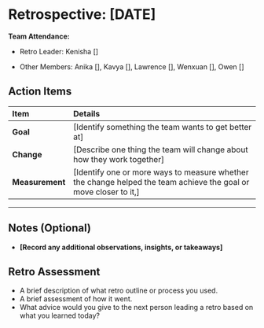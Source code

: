 # Retrospective: [DATE]

**Team Attendance:**

- Retro Leader:
  Kenisha []

- Other Members:
Anika [],
Kavya [],
Lawrence [],
Wenxuan [],
Owen []

## Action Items

| **Item**          | **Details** |
|:------------------|:------------|
| **Goal**          | [Identify something the team wants to get better at] |
| **Change**        | [Describe one thing the team will change about how they work together] |
| **Measurement**   | [Identify one or more ways to measure whether the change helped the team achieve the goal or move closer to it,] |

---

## Notes (Optional)

- **[Record any additional observations, insights, or takeaways]**


## Retro Assessment

* A brief description of what retro outline or process you used.
* A brief assessment of how it went.
* What advice would you give to the next person leading a retro
  based on what you learned today?

